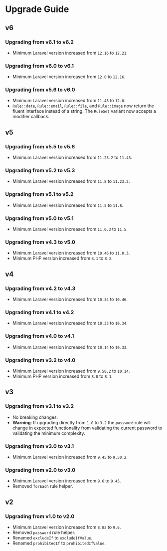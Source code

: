 # Upgrade Guide

## v6

### Upgrading from v6.1 to v6.2

- Minimum Laravel version increased from `12.16` to `12.21`.

### Upgrading from v6.0 to v6.1

- Minimum Laravel version increased from `12.0` to `12.16`.

### Upgrading from v5.6 to v6.0

- Minimum Laravel version increased from `11.43` to `12.0`.
- `Rule::date`, `Rule::email`, `Rule::file`, and `Rule::image` now return the fluent interface instead of a string. The
  `RuleSet` variant now accepts a modifier callback.

## v5

### Upgrading from v5.5 to v5.6

- Minimum Laravel version increased from `11.23.2` to `11.43`.

### Upgrading from v5.2 to v5.3

- Minimum Laravel version increased from `11.8` to `11.23.2`.

### Upgrading from v5.1 to v5.2

- Minimum Laravel version increased from `11.5` to `11.8`.

### Upgrading from v5.0 to v5.1

- Minimum Laravel version increased from `11.0.3` to `11.5`.

### Upgrading from v4.3 to v5.0

- Minimum Laravel version increased from `10.46` to `11.0.3`.
- Minimum PHP version increased from `8.1` to `8.2`.

## v4

### Upgrading from v4.2 to v4.3

- Minimum Laravel version increased from `10.34` to `10.46`.

### Upgrading from v4.1 to v4.2

- Minimum Laravel version increased from `10.33` to `10.34`.

### Upgrading from v4.0 to v4.1

- Minimum Laravel version increased from `10.14` to `10.33`.

### Upgrading from v3.2 to v4.0

- Minimum Laravel version increased from `9.50.2` to `10.14`.
- Minimum PHP version increased from `8.0` to `8.1`.

## v3

### Upgrading from v3.1 to v3.2

- No breaking changes.
- **Warning**: If upgrading directly from `1.0` to `3.2` the `password` rule will change in expected functionality from
  validating the current password to validating the minimum complexity.

### Upgrading from v3.0 to v3.1

- Minimum Laravel version increased from `9.45` to `9.50.2`.

### Upgrading from v2.0 to v3.0

- Minimum Laravel version increased from `9.6` to `9.45`.
- Removed `forEach` rule helper.

## v2

### Upgrading from v1.0 to v2.0

- Minimum Laravel version increased from `8.82` to `9.6`.
- Removed `password` rule helper.
- Renamed `excludeIf` to `excludeIfValue`.
- Renamed `prohibitedIf` to `prohibitedIfValue`.
